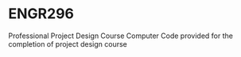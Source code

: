 # ENGR296
Professional Project Design Course
Computer Code provided for the completion of project design course
